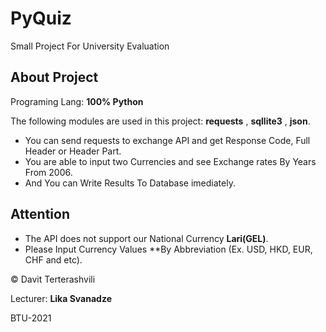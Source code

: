 # PyQuiz
Small Project For University Evaluation
## About Project
Programing Lang: **100% Python**

The following modules are used in this project: **requests** , **sqllite3** , **json**.

* You can send requests to exchange API and get Response Code, Full Header or Header Part.
* You are able to input two Currencies and see Exchange rates By Years From 2006.
* And You can Write Results To Database imediately.

## Attention

* The API does not support our National Currency **Lari(GEL)**.
* Please Input Currency Values **By Abbreviation (Ex. USD, HKD, EUR, CHF and etc).

© Davit Terterashvili

Lecturer: **Lika Svanadze**

BTU-2021
